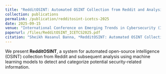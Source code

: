```yaml
---
title: "RedditOSINT: Automated OSINT Collection from Reddit and Analysis Using Machine Learning"
collection: publications
permalink: /publication/redditosint-icetcs-2025
date: 2025-09-15
venue: "International Conference on Emerging Trends in Cybersecurity (ICETCS 2025)"
paperurl: /files/RedditOSINT_ICETCS2025.pdf
citation: "Sheikh Hasanul Banna, *RedditOSINT: Automated OSINT Collection from Reddit and Analysis Using Machine Learning*, ICETCS 2025."
---
```


We present **RedditOSINT**, a system for automated open-source intelligence (OSINT) collection from Reddit and subsequent analysis using machine learning models to detect and categorize potential security-related information.
